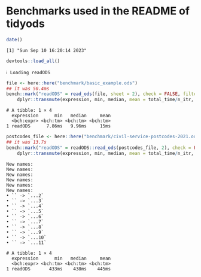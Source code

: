# Benchmarks used in the README of tidyods

``` r
date()
```

    [1] "Sun Sep 10 16:20:14 2023"

``` r
devtools::load_all()
```

    ℹ Loading readODS

``` r
file <- here::here("benchmark/basic_example.ods")
## it was 50.4ms
bench::mark("readODS" = read_ods(file, sheet = 2), check = FALSE, filter_gc = FALSE, iterations = 20) |>
    dplyr::transmute(expression, min, median, mean = total_time/n_itr, n_itr)
```

    # A tibble: 1 × 4
      expression      min   median     mean
      <bch:expr> <bch:tm> <bch:tm> <bch:tm>
    1 readODS      7.86ms   9.96ms     15ms

``` r
postcodes_file <- here::here("benchmark/civil-service-postcodes-2021.ods")
## it was 13.7s
bench::mark("readODS" = readODS::read_ods(postcodes_file, 2), check = FALSE, filter_gc = FALSE, iterations = 5) |>
    dplyr::transmute(expression, min, median, mean = total_time/n_itr, n_itr)
```

    New names:
    New names:
    New names:
    New names:
    New names:
    New names:
    • `` -> `...2`
    • `` -> `...3`
    • `` -> `...4`
    • `` -> `...5`
    • `` -> `...6`
    • `` -> `...7`
    • `` -> `...8`
    • `` -> `...9`
    • `` -> `...10`
    • `` -> `...11`

    # A tibble: 1 × 4
      expression      min   median     mean
      <bch:expr> <bch:tm> <bch:tm> <bch:tm>
    1 readODS       433ms    438ms    445ms
